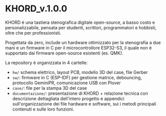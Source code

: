 # KHORD_v.1.0.0
KHORD è una tastiera stenografica digitale open-source, a basso costo e personalizzabile, pensata per studenti, scrittori, programmatori e hobbisti, oltre che per professionisti.

Progettata da zero, include un hardware ottimizzato per la stenografia a due mani e un firmware in C per il microcontrollore ESP32-S3, il quale non è supportato dai firmware open-source esistenti (es. QMK).

La repository è organizzata in 4 cartelle:  
- `hw/` schema elettrico, layout PCB, modello 3D del case, file Gerber  
- `sw/`: firmware in C (ESP-IDF) per gestione matrice, debouncing, protocollo GeminiPR, comunicazione USB con Plover
- `case/`: file per la stampa 3D del case 
- `documentazione/`: presentazione di KHORD + relazione tecnica con descrizione dettagliata dell'intero progetto e appendici sull'organizzazione dei file hardware e software, sui i metodi principali contenuti e sulle loro funzioni. 
